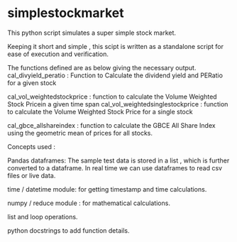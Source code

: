 # simplestockmarket
This python script simulates a super simple stock market.

Keeping it short and simple , this scipt is written as a standalone script for ease of execution and verification.

The functions defined are as below giving the necessary output.
cal_divyield_peratio : Function to Calculate the dividend yield and PERatio for a given stock

cal_vol_weightedstockprice : function to calculate the Volume Weighted Stock Pricein a given time span
cal_vol_weightedsinglestockprice : function to calculate the Volume Weighted Stock Price for a single stock

cal_gbce_allshareindex : function to calculate the GBCE All Share Index using the geometric mean of prices for all stocks.


Concepts used :

Pandas dataframes: The sample test data is stored in a list , which is further converted to a dataframe. In real time we can use dataframes to read csv files or live data.

time / datetime module: for getting timestamp and time calculations.

numpy / reduce module : for mathematical calculations.

list and loop operations.

python docstrings to add function details.







